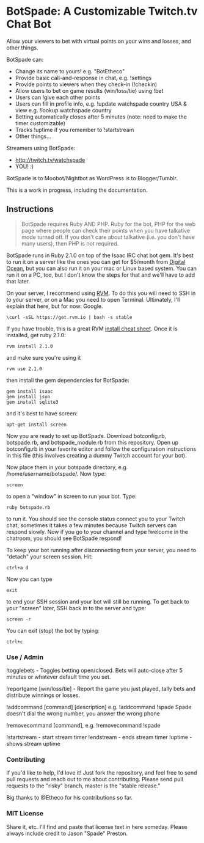 # BotSpade: A Customizable Twitch.tv Chat Bot

Allow your viewers to bet with virtual points on your wins and losses, and other things.

BotSpade can:
* Change its name to yours! e.g. "BotEtheco"
* Provide basic call-and-response in chat, e.g. !settings
* Provide points to viewers when they check-in (!checkin)
* Allow users to bet on game results (win/loss/tie) using !bet
* Users can !give each other points
* Users can fill in profile info, e.g. !update watchspade country USA & view e.g. !lookup watchspade country
* Betting automatically closes after 5 minutes (note: need to make the timer customizable)
* Tracks !uptime if you remember to !startstream
* Other things...


Streamers using BotSpade:
* http://twitch.tv/watchspade
* YOU! :)

BotSpade is to Moobot/Nightbot as WordPress is to Blogger/Tumblr.

This is a work in progress, including the documentation. 

## Instructions

> BotSpade requires Ruby AND PHP. Ruby for the bot, PHP for the web page where people can check their points when you have talkative mode turned off. If you don't care about talkative (i.e. you don't have many users), then PHP is not required.

BotSpade runs in Ruby 2.1.0 on top of the Isaac IRC chat bot gem. It's best to run it on a server like the ones you can get for $5/month from [Digital Ocean](http://digitalocean.com), but you can also run it on your mac or Linux based system. You can run it on a PC, too, but I don't know the steps for that and we'll have to add that later. 

On your server, I recommend using [RVM](http://rvm.io). To do this you will need to SSH in to your server, or on a Mac you need to open Terminal. Ultimately, I'll explain that here, but for now: Google. 

	\curl -sSL https://get.rvm.io | bash -s stable
	
If you have trouble, this is a great RVM [install cheat sheet](http://cheat.errtheblog.com/s/rvm). Once it is installed, get ruby 2.1.0:

	rvm install 2.1.0
	
and make sure you're using it

	rvm use 2.1.0
	
then install the gem dependencies for BotSpade:

	gem install isaac
	gem install json
	gem install sqlite3
	
and it's best to have screen:

	apt-get install screen
	
Now you are ready to set up BotSpade. Download botconfig.rb, botspade.rb, and botspade_module.rb from this repository. Open up botconfig.rb in your favorite editor and follow the configuration instructions in this file (this involves creating a dummy Twitch account for your bot). 

Now place them in your botspade directory, e.g. /home/username/botspade/. Now type:

	screen
	
to open a "window" in screen to run your bot. Type:

	ruby botspade.rb 

to run it. You should see the console status connect you to your Twitch chat, sometimes it takes a few minutes because Twitch servers can respond slowly. Now if you go to your channel and type !welcome in the chatroom, you should see BotSpade respond!

To keep your bot running after disconnecting from your server, you need to "detach" your screen session. Hit:

	ctrl+a d
	
Now you can type 

	exit

to end your SSH session and your bot will still be running. To get back to your "screen" later, SSH back in to the server and type:

	screen -r
	
You can exit (stop) the bot by typing:

	ctrl+c

### Use / Admin

!togglebets - Toggles betting open/closed. Bets will auto-close after 5 minutes or whatever default time you set.

!reportgame [win/loss/tie] - Report the game you just played, tally bets and distribute winnings or losses. 

!addcommand [command] [description] e.g.
!addcommand !spade Spade doesn't dial the wrong number, you answer the wrong phone

!removecommand [command], e.g. !removecommand !spade

!startstream - start stream timer
!endstream - ends stream timer
!uptime - shows stream uptime

### Contributing

If you'd like to help, I'd love it! Just fork the repository, and feel free to send pull requests and reach out to me about contributing. Please send pull requests to the "risky" branch, master is the "stable release."

Big thanks to @Etheco for his contributions so far. 

### MIT License

Share it, etc. I'll find and paste that license text in here someday. Please always include credit to Jason "Spade" Preston. 